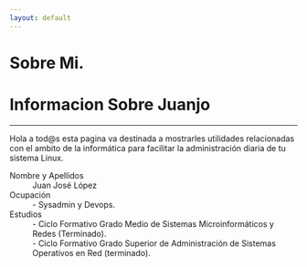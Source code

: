 ```yaml
---
layout: default
---
```


# [](#header-1)Sobre Mi.
# [](#header-2)Informacion Sobre Juanjo
***
Hola a tod@s esta pagina va destinada a mostrarles utilidades relacionadas con el ambito de la informática para facilitar la administración diaria de tu sistema Linux.
<dl>
<dt>Nombre y Apellidos</dt>
<dd>Juan José López</dd>
<dt>Ocupación</dt>
<dd>- Sysadmin y Devops.</dd>
<dt>Estudios</dt>
<dd>- Ciclo Formativo Grado Medio de Sistemas Microinformáticos y Redes (Terminado).</dd>
<dd>- Ciclo Formativo Grado Superior de Administración de Sistemas Operativos en Red (terminado).</dd>
</dl>
